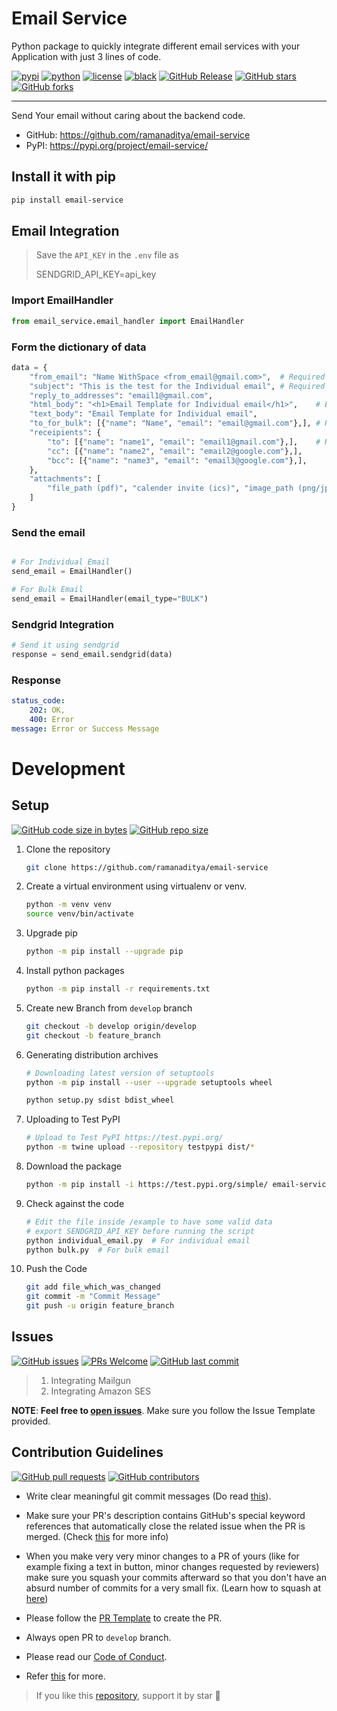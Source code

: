 # Email Service

Python package to quickly integrate different email services with your Application with just 3 lines of code.

[![pypi](https://img.shields.io/pypi/v/email-service.svg?color=2897A6)](https://pypi.org/project/email-service/)
[![python](https://img.shields.io/pypi/pyversions/email-service.svg)](https://pypi.org/project/email-service/)
[![license](https://img.shields.io/badge/license-MIT-red.svg?style=flat-square)](https://github.com/ramanaditya/email-service)
[![black](https://img.shields.io/badge/code%20style-black-000000.svg?style=flat-square)](https://github.com/ramanaditya/email-service)
[![GitHub Release](https://img.shields.io/github/v/release/ramanaditya/email-service.svg)](https://github.com/ramanaditya/email-service/releases/)
[![GitHub stars](https://img.shields.io/github/stars/ramanaditya/email-service.svg?logo=github)](https://github.com/ramanaditya/email-service/stargazers) 
[![GitHub forks](https://img.shields.io/github/forks/ramanaditya/email-service.svg?logo=github&color=teal)](https://github.com/ramanaditya/email-service/network/members) 

<hr>

Send Your email without caring about the backend code. 

- GitHub: https://github.com/ramanaditya/email-service
- PyPI: https://pypi.org/project/email-service/

## Install it with pip
```bash
pip install email-service
```

## Email Integration
> Save the `API_KEY` in the `.env` file as
>
> SENDGRID_API_KEY=api_key
>

### Import EmailHandler
```python
from email_service.email_handler import EmailHandler
```

### Form the dictionary of data
```python
data = {
    "from_email": "Name WithSpace <from_email@gmail.com>",  # Required
    "subject": "This is the test for the Individual email", # Required
    "reply_to_addresses": "email1@gmail.com",  
    "html_body": "<h1>Email Template for Individual email</h1>",    # Either of html_body or text_body is required
    "text_body": "Email Template for Individual email",
    "to_for_bulk": [{"name": "Name", "email": "email@gmail.com"},], # Required for Bulk Email
    "receipients": {
        "to": [{"name": "name1", "email": "email1@gmail.com"},],    # Required
        "cc": [{"name": "name2", "email": "email2@google.com"},],   
        "bcc": [{"name": "name3", "email": "email3@google.com"},],
    },
    "attachments": [
        "file_path (pdf)", "calender invite (ics)", "image_path (png/jpg/jpeg)"
    ]
}

```

### Send the email
```python

# For Individual Email
send_email = EmailHandler()

# For Bulk Email
send_email = EmailHandler(email_type="BULK")

```

### Sendgrid Integration

```python
# Send it using sendgrid
response = send_email.sendgrid(data)

```

### Response
```yaml
status_code:
    202: OK,
    400: Error
message: Error or Success Message
```

# Development

## Setup
[![GitHub code size in bytes](https://img.shields.io/github/languages/code-size/ramanaditya/email-service?logo=github)](https://github.com/ramanaditya/email-service/) 
[![GitHub repo size](https://img.shields.io/github/repo-size/ramanaditya/email-service?logo=github)](https://github.com/ramanaditya/email-service/)

1.  Clone the repository
    ```bash
    git clone https://github.com/ramanaditya/email-service
    ```

2.  Create a virtual environment using virtualenv or venv.
     ```bash
     python -m venv venv 
     source venv/bin/activate
     ```

3. Upgrade pip
    ```bash
    python -m pip install --upgrade pip
    ```
4.  Install python packages
     ```bash
     python -m pip install -r requirements.txt
     ```

5. Create new Branch from `develop` branch
    ```bash
    git checkout -b develop origin/develop
    git checkout -b feature_branch
    ```

6. Generating distribution archives
    ```bash
    # Downloading latest version of setuptools
    python -m pip install --user --upgrade setuptools wheel

    python setup.py sdist bdist_wheel
    ```

7. Uploading to Test PyPI
    ```bash
    # Upload to Test PyPI https://test.pypi.org/ 
    python -m twine upload --repository testpypi dist/*
    ```

8. Download the package
    ```bash
    python -m pip install -i https://test.pypi.org/simple/ email-service
    ```

9. Check against the code
    ```bash
    # Edit the file inside /example to have some valid data
    # export SENDGRID_API_KEY before running the script
    python individual_email.py  # For individual email
    python bulk.py  # For bulk email
    ```

10. Push the Code
    ```bash
    git add file_which_was_changed
    git commit -m "Commit Message"
    git push -u origin feature_branch
    ```

## Issues

[![GitHub issues](https://img.shields.io/github/issues/ramanaditya/email-service?logo=github)](https://github.com/ramanaditya/email-service/issues) 
[![PRs Welcome](https://img.shields.io/badge/PRs-welcome-brightgreen.svg?style=flat&logo=git&logoColor=white)](https://github.com/ramanaditya/email-service/pulls) 
[![GitHub last commit](https://img.shields.io/github/last-commit/ramanaditya/email-service?logo=github)](https://github.com/ramanaditya/email-service/)

> 1. Integrating Mailgun
> 2. Integrating Amazon SES

**NOTE**: **Feel free to [open issues](https://github.com/ramanaditya/email-service/issues/new/choose)**. Make sure you follow the Issue Template provided.

## Contribution Guidelines

[![GitHub pull requests](https://img.shields.io/github/issues-pr-raw/ramanaditya/email-service?logo=git&logoColor=white)](https://github.com/ramanaditya/email-service/compare) 
[![GitHub contributors](https://img.shields.io/github/contributors/ramanaditya/email-service?logo=github)](https://github.com/ramanaditya/email-service/graphs/contributors) 

- Write clear meaningful git commit messages (Do read [this](http://chris.beams.io/posts/git-commit/)).
- Make sure your PR's description contains GitHub's special keyword references that automatically close the related issue when the PR is merged. (Check [this](https://github.com/blog/1506-closing-issues-via-pull-requests) for more info)
- When you make very very minor changes to a PR of yours (like for example fixing a text in button, minor changes requested by reviewers) make sure you squash your commits afterward so that you don't have an absurd number of commits for a very small fix. (Learn how to squash at [here](https://davidwalsh.name/squash-commits-git))

- Please follow the [PR Template](https://github.com/ramanaditya/email-service/blob/master/.github/PULL_REQUEST_TEMPLATE.md) to create the PR.
- Always open PR to `develop` branch.
- Please read our [Code of Conduct](./CODE_OF_CONDUCT.md).
- Refer [this](https://github.com/ramanaditya/email-service/blob/master/CONTRIBUTING.md) for more.

> If you like this [repository](https://github.com/ramanaditya/email-service), support it by star :star2:
